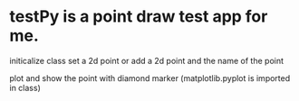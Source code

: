 # testPy is a point draw test app for me.

initicalize class
set a 2d point or add a 2d point and the name of the point

plot and show the point with diamond marker 
(matplotlib.pyplot is imported in class)


